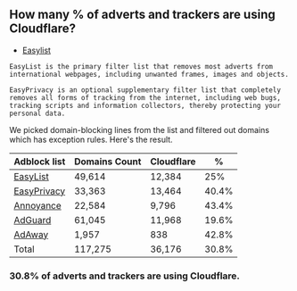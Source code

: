 ## How many % of adverts and trackers are using Cloudflare?


- [Easylist](https://web.archive.org/web/20210516110248/https://easylist.to/)
```
EasyList is the primary filter list that removes most adverts from international webpages, including unwanted frames, images and objects.

EasyPrivacy is an optional supplementary filter list that completely removes all forms of tracking from the internet, including web bugs, tracking scripts and information collectors, thereby protecting your personal data.
```


We picked domain-blocking lines from the list and filtered out domains which has exception rules.
Here's the result.


| Adblock list | Domains Count | Cloudflare | % |
| --- | --- | --- | --- |
| [EasyList](https://easylist.to/easylist/easylist.txt) | 49,614 | 12,384 | 25% |
| [EasyPrivacy](https://easylist.to/easylist/easyprivacy.txt) | 33,363 | 13,464 | 40.4% |
| [Annoyance](https://secure.fanboy.co.nz/fanboy-annoyance.txt) | 22,584 | 9,796 | 43.4% |
| [AdGuard](https://adguardteam.github.io/AdGuardSDNSFilter/Filters/filter.txt) | 61,045 | 11,968 | 19.6% |
| [AdAway](https://raw.githubusercontent.com/AdAway/adaway.github.io/master/hosts.txt) | 1,957 | 838 | 42.8% |
| Total | 117,275 | 36,176 | 30.8% |


### 30.8% of adverts and trackers are using Cloudflare.